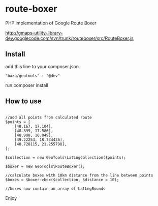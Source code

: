 route-boxer
===========

PHP implementation of Google Route Boxer

http://gmaps-utility-library-dev.googlecode.com/svn/trunk/routeboxer/src/RouteBoxer.js

## Install

add this line to your composer.json

````
"bazo/geotools" : "@dev"
````

run composer install

## How to use

````

//add all points from calculated route
$points = [
	[48.167, 17.104],
	[48.399, 17.586],
	[48.908, 18.049],
	[49.22253, 18.734436],
	[48.728115, 21.255798],
];

$collection = new GeoTools\LatLngCollection($points);

$boxer = new GeoTools\RouteBoxer();

//calculate boxes with 10km distance from the line between points
$boxes = $boxer->box($collection, $distance = 10);

//boxes now contain an array of LatLngBounds
````

Enjoy
